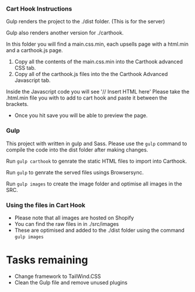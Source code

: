 ### Cart Hook Instructions

Gulp renders the project to the ./dist folder. (This is for the server)

Gulp also renders another version for ./carthook.

In this folder you will find a main.css.min, each upsells page with a html.min and a carthook.js page.

1. Copy all the contents of the main.css.min into the Carthook advanced CSS tab.
2. Copy all of the carthook.js files into the the Carthook Advanced Javascript tab.

Inside the Javascript code you will see '// Insert HTML here' Please take the .html.min file you with to add to cart hook and paste it between the brackets.

- Once you hit save you will be able to preview the page.

### Gulp

This project with written in gulp and Sass. Please use the `gulp` command to compile the code into the dist folder after making changes.

Run `gulp carthook` to genrate the static HTML files to import into Carthook.

Run `gulp` to genrate the served files usings Browsersync.

Run `gulp images` to create the image folder and optimise all images in the SRC.


### Using the files in Cart Hook

 - Please note that all images are hosted on Shopify
 - You can find the raw files in in ./src/images
 - These are optimised and added to the ./dist folder using the command `gulp images`

# Tasks remaining

 - Change framework to TailWind.CSS
 - Clean the Gulp file and remove unused plugins
